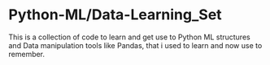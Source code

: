 # Python-ML/Data-Learning_Set
This is a collection of code to learn and get use to Python ML structures and Data manipulation tools like Pandas, that i used to learn and now use to remember.
